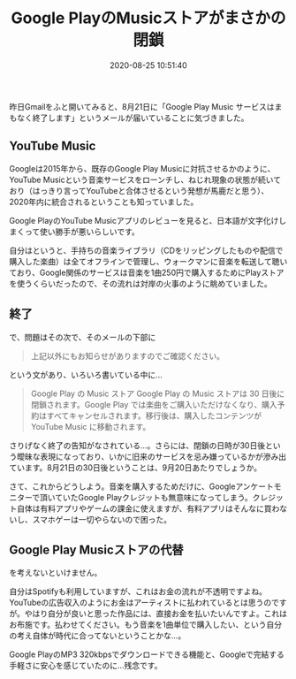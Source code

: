 ﻿---
title: Google PlayのMusicストアがまさかの閉鎖
date: 2020-08-25 10:51:40
post_id: 6cugzr
categories:
  - 雑記
tags:
---

昨日Gmailをふと開いてみると、8月21日に「Google Play Music サービスはまもなく終了します」というメールが届いていることに気づきました。

<!-- more -->

## YouTube Music

Googleは2015年から、既存のGoogle Play Musicに対抗させるかのように、YouTube Musicという音楽サービスをローンチし、ねじれ現象の状態が続いており（はっきり言ってYouTubeと合体させるという発想が馬鹿だと思う）、2020年内に統合されるということも知っていました。

Google PlayのYouTube Musicアプリのレビューを見ると、日本語が文字化けしまくって使い勝手が悪いらしいです。

自分はというと、手持ちの音楽ライブラリ（CDをリッピングしたものや配信で購入した楽曲）は全てオフラインで管理し、ウォークマンに音楽を転送して聴いており、Google関係のサービスは音楽を1曲250円で購入するためにPlayストアを使うくらいだったので、その流れは対岸の火事のように眺めていました。


## 終了

で、問題はその次で、そのメールの下部に

> 上記以外にもお知らせがありますのでご確認ください。

という文があり、いろいろ書いている中に...

> Google Play の Music ストア
Google Play の Music ストアは 30 日後に閉鎖されます。Google Play では楽曲をご購入いただけなくなり、購入予約はすべてキャンセルされます。移行後は、購入したコンテンツが YouTube Music に移動されます。

さりげなく終了の告知がなされている...。さらには、閉鎖の日時が30日後という曖昧な表現になっており、いかに旧来のサービスを忌み嫌っているかが滲み出ています。8月21日の30日後ということは、9月20日あたりでしょうか。

さて、これからどうしよう。音楽を購入するためだけに、Googleアンケートモニターで頂いていたGoogle Playクレジットも無意味になってしまう。クレジット自体は有料アプリやゲームの課金に使えますが、有料アプリはそんなに買わないし、スマホゲーは一切やらないので困った。


## Google Play Musicストアの代替

を考えないといけません。

自分はSpotifyも利用していますが、これはお金の流れが不透明ですよね。YouTubeの広告収入のようにお金はアーティストに払われているとは思うのですが。やはり自分が良いと思った作品には、直接お金を払いたいんですよ。これはお布施です。払わせてください。もう音楽を1曲単位で購入したい、という自分の考え自体が時代に合ってないということかな...。

Google PlayのMP3 320kbpsでダウンロードできる機能と、Googleで完結する手軽さに安心を感じていたのに...残念です。

